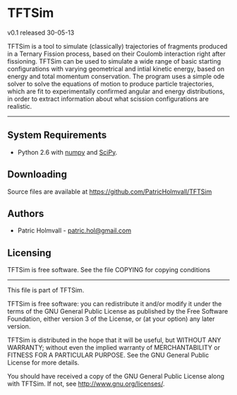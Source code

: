 TFTSim
========

v0.1 released 30-05-13

TFTSim is a tool to simulate (classically) trajectories of fragments produced
in a Ternary Fission process, based on their Coulomb interaction right after
fissioning. TFTSim can be used to simulate a wide range of basic starting
configurations with varying geometrical and intial kinetic energy, based on
energy and total momentum conservation. The program uses a simple ode solver to
solve the equations of motion to produce particle trajectories, which are fit to
experimentally confirmed angular and energy distributions, in order to extract
information about what scission configurations are realistic.

----



System Requirements
----
+ Python 2.6 with [numpy](http://numpy.scipy.org/) and
  [SciPy](http://www.scipy.org/).

Downloading
----

Source files are available at https://github.com/PatricHolmvall/TFTSim


Authors
----

+ Patric Holmvall - patric.hol@gmail.com


Licensing
----

TFTSim is free software.  See the file COPYING for copying conditions

-------------------------------------------------------------------------------
This file is part of TFTSim.

TFTSim is free software: you can redistribute it and/or modify
it under the terms of the GNU General Public License as published by
the Free Software Foundation, either version 3 of the License, or
(at your option) any later version.

TFTSim is distributed in the hope that it will be useful,
but WITHOUT ANY WARRANTY; without even the implied warranty of
MERCHANTABILITY or FITNESS FOR A PARTICULAR PURPOSE.  See the
GNU General Public License for more details.

You should have received a copy of the GNU General Public License
along with TFTSim.  If not, see <http://www.gnu.org/licenses/>.
